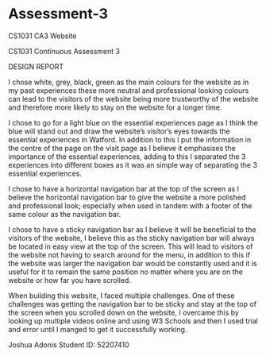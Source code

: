 # Assessment-3
CS1031 CA3 Website



CS1031 Continuous Assessment 3

DESIGN REPORT

I chose white, grey, black, green as the main colours for the website as in my past experiences these more neutral and professional looking colours can lead to the visitors of the website being more trustworthy of the website and therefore more likely to stay on the website for a longer time.

I chose to go for a light blue on the essential experiences page as I think the blue will stand out and draw the website’s visitor’s eyes towards the essential experiences in Watford. In addition to this I put the information in the centre of the page on the visit page as I believe it emphasises the importance of the essential experiences, adding to this I separated the 3 experiences into different boxes as it was an simple way of separating the 3 essential experiences.

I chose to have a horizontal navigation bar at the top of the screen as I believe the horizontal navigation bar to give the website a more polished and professional look; especially when used in tandem with a footer of the same colour as the navigation bar.

I chose to have a sticky navigation bar as I believe it will be beneficial to the visitors of the website, I believe this as the sticky navigation bar will always be located in easy view at the top of the screen. This will lead to visitors of the website not having to search around for the menu, in addition to this if the website was larger the navigation bar would be constantly used and it is useful for it to remain the same position no matter where you are on the website or how far you have scrolled.

When building this website, I faced multiple challenges. One of these challenges was getting the navigation bar to be sticky and stay at the top of the screen when you scrolled down on the website, I overcame this by looking up multiple videos online and using W3 Schools and then I used trial and error until I manged to get it successfully working.

Joshua Adonis Student ID: 52207410
